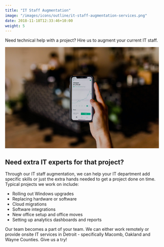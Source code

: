 ```yaml
---
title: "IT Staff Augmentation"
image: "/images/icons/outline/it-staff-augmentation-services.png"
date: 2018-11-18T12:33:46+10:00
weight: 5
---
```


Need technical help with a project? Hire us to augment your current IT staff.

![Accounting Services](/images/austin-distel-nGc5RT2HmF0-unsplash.jpg)

## Need extra IT experts for that project?

Through our IT staff augmentation, we can help your IT department add specific skills or just the extra hands needed to get a project done on time.  Typical projects we work on include:

* Rolling out Windows upgrades
* Replacing hardware or software
* Cloud migrations
* Software integrations
* New office setup and office moves
* Setting up analytics dashboards and reports

Our team becomes a part of your team. We can either work remotely or provide onsite IT services in Detroit - specifically Macomb, Oakland and Wayne Counties. Give us a try!
